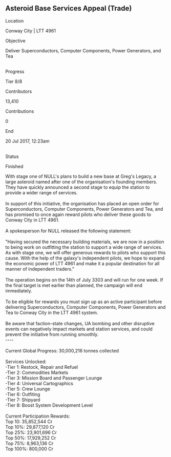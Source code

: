 ## Asteroid Base Services Appeal (Trade)

Location

Conway City \| LTT 4961

Objective

Deliver Superconductors, Computer Components, Power Generators, and Tea

\
Progress

Tier 8/8

Contributors

13,410

Contributions

0

End

20 Jul 2017, 12:23am

\
Status

Finished

With stage one of NULL\'s plans to build a new base at Greg\'s Legacy, a
large asteroid named after one of the organisation\'s founding members.
They have quickly announced a second stage to equip the station to
provide a wider range of services.\
\
In support of this initiative, the organisation has placed an open order
for Superconductors, Computer Components, Power Generators and Tea, and
has promised to once again reward pilots who deliver these goods to
Conway City in LTT 4961.\
\
A spokesperson for NULL released the following statement:\
\
"Having secured the necessary building materials, we are now in a
position to being work on outfitting the station to support a wide range
of services. As with stage one, we will offer generous rewards to pilots
who support this cause. With the help of the galaxy\'s independent
pilots, we hope to expand the economic power of LTT 4961 and make it a
popular destination for all manner of independent traders."\
\
The operation begins on the 14th of July 3303 and will run for one week.
If the final target is met earlier than planned, the campaign will end
immediately.\
\
To be eligible for rewards you must sign up as an active participant
before delivering Superconductors, Computer Components, Power Generators
and Tea to Conway City in the LTT 4961 system.\
\
Be aware that faction-state changes, UA bombing and other disruptive
events can negatively impact markets and station services, and could
prevent the initiative from running smoothly.\
----\
\
Current Global Progress: 30,000,216 tonnes collected\
\
Services Unlocked:\
-Tier 1: Restock, Repair and Refuel\
-Tier 2: Commodities Markets\
-Tier 3: Mission Board and Passenger Lounge\
-Tier 4: Universal Cartographics\
-Tier 5: Crew Lounge\
-Tier 6: Outfiting\
-Tier 7: Shipyard\
-Tier 8: Boost System Development Level\
\
Current Participation Rewards:\
Top 10: 35,852,544 Cr\
Top 10%: 29,877,120 Cr\
Top 25%: 23,901,696 Cr\
Top 50%: 17,929,252 Cr\
Top 75%: 8,963,136 Cr\
Top 100%: 800,000 Cr
